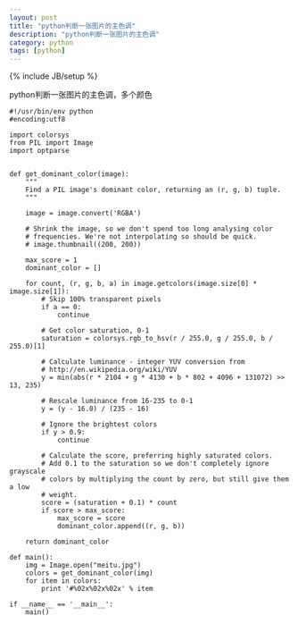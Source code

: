 ```yaml
---
layout: post
title: "python判断一张图片的主色调"
description: "python判断一张图片的主色调"
category: python
tags: [python]
---
```

{% include JB/setup %}

<p>python判断一张图片的主色调，多个颜色</p>

    #!/usr/bin/env python
    #encoding:utf8

    import colorsys
    from PIL import Image
    import optparse


    def get_dominant_color(image):
        """
        Find a PIL image's dominant color, returning an (r, g, b) tuple.
        """

        image = image.convert('RGBA')

        # Shrink the image, so we don't spend too long analysing color
        # frequencies. We're not interpolating so should be quick.
        # image.thumbnail((200, 200))

        max_score = 1
        dominant_color = []

        for count, (r, g, b, a) in image.getcolors(image.size[0] * image.size[1]):
            # Skip 100% transparent pixels
            if a == 0:
                continue

            # Get color saturation, 0-1
            saturation = colorsys.rgb_to_hsv(r / 255.0, g / 255.0, b / 255.0)[1]

            # Calculate luminance - integer YUV conversion from
            # http://en.wikipedia.org/wiki/YUV
            y = min(abs(r * 2104 + g * 4130 + b * 802 + 4096 + 131072) >> 13, 235)

            # Rescale luminance from 16-235 to 0-1
            y = (y - 16.0) / (235 - 16)

            # Ignore the brightest colors
            if y > 0.9:
                continue

            # Calculate the score, preferring highly saturated colors.
            # Add 0.1 to the saturation so we don't completely ignore grayscale
            # colors by multiplying the count by zero, but still give them a low
            # weight.
            score = (saturation + 0.1) * count
            if score > max_score:
                max_score = score
                dominant_color.append((r, g, b))

        return dominant_color

    def main():
        img = Image.open("meitu.jpg")
        colors = get_dominant_color(img)
        for item in colors:
            print '#%02x%02x%02x' % item

    if __name__ == '__main__':
        main()
